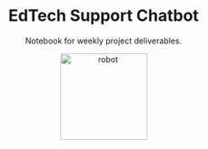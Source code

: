 <div style="text-align: center;">
    <h1>EdTech Support Chatbot</h1>
    <p>Notebook for weekly project deliverables.</p>
    <img src="https://github.com/efloresz/Data-NotebookEF/assets/110843762/2f272af1-abf2-4f44-a4a4-7618ea39cb11" alt="robot" width="153" height="153">
</div>
